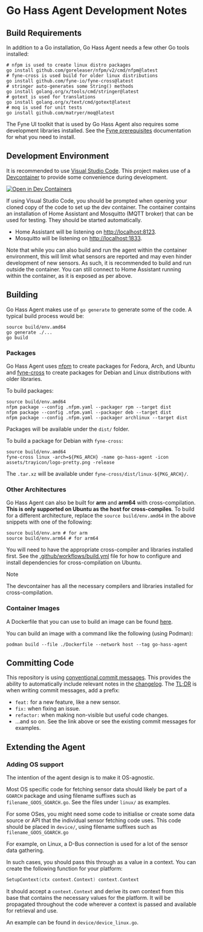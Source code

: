 <!--
 Copyright (c) 2024 Joshua Rich <joshua.rich@gmail.com>

 This software is released under the MIT License.
 https://opensource.org/licenses/MIT
-->

# Go Hass Agent Development Notes

## Build Requirements

In addition to a Go installation, Go Hass Agent needs a few other Go tools installed:

```shell
# nfpm is used to create linux distro packages
go install github.com/goreleaser/nfpm/v2/cmd/nfpm@latest
# fyne-cross is used build for older linux distributions
go install github.com/fyne-io/fyne-cross@latest
# stringer auto-generates some String() methods
go install golang.org/x/tools/cmd/stringer@latest
# gotext is used for translations
go install golang.org/x/text/cmd/gotext@latest
# moq is used for unit tests
go install github.com/matryer/moq@latest
```

The Fyne UI toolkit that is used by Go Hass Agent also requires some development
libraries installed. See the [Fyne prerequisites](https://developer.fyne.io/started/#prerequisites)
 documentation for what you need to install.

## Development Environment

It is recommended to use [Visual Studio Code](https://code.visualstudio.com/).
This project makes use of a [Devcontainer](https://containers.dev/) to provide
some convenience during development.

[![Open in Dev Containers](https://img.shields.io/static/v1?label=Dev%20Containers&message=Open&color=blue&logo=visualstudiocode)](https://vscode.dev/redirect?url=vscode://ms-vscode-remote.remote-containers/cloneInVolume?url=https://github.com/joshuar/go-hass-agent)

If using Visual Studio Code, you should be prompted when opening your cloned
copy of the code to set up the dev container. The container contains an
installation of Home Assistant and Mosquitto (MQTT broker) that can be used for
testing. They should be started automatically.

- Home Assistant will be listening on <http://localhost:8123>.
- Mosquitto will be listening on <http://localhost:1833>.

Note that while you can also build and run the agent within the container
environment, this will limit what sensors are reported and may even hinder
development of new sensors. As such, it is recommended to build and run outside
the container. You can still connect to Home Assistant running within the
container, as it is exposed as per above.

## Building

Go Hass Agent makes use of `go generate` to generate some of the code. A typical
build process would be:

```shell
source build/env.amd64
go generate ./...
go build
```

### Packages

Go Hass Agent uses [nfpm](https://nfpm.goreleaser.com/) to create
packages for Fedora, Arch, and Ubuntu and
[fyne-cross](https://github.com/fyne-io/fyne-cross) to create packages for
Debian and Linux distributions with older libraries.

To build packages:

```shell
source build/env.amd64
nfpm package --config .nfpm.yaml --packager rpm --target dist
nfpm package --config .nfpm.yaml --packager deb --target dist
nfpm package --config .nfpm.yaml --packager archlinux --target dist
```

Packages will be available under the `dist/` folder.

To build a package for Debian with `fyne-cross`:

```shell
source build/env.amd64
fyne-cross linux -arch=${PKG_ARCH} -name go-hass-agent -icon assets/trayicon/logo-pretty.png -release
```

The `.tar.xz` will be available under `fyne-cross/dist/linux-${PKG_ARCH}/`.

### Other Architectures

Go Hass Agent can also be built for **arm** and **arm64** with
cross-compilation. **This is only supported on Ubuntu as the host for
cross-compiles**. To build for a different architecture, replace the `source
build/env.amd64` in the above snippets with one of the following:

```shell
source build/env.arm # for arm
source build/env.arm64 # for arm64
```

You will need to have the appropriate cross-compiler and libraries installed
first. See the [.github/workflows/build.yml](../../.github/workflows/build.yml) file
for how to configure and install dependencies for cross-compilation on Ubuntu.

> [!NOTE]
> The devcontainer has all the necessary compilers and libraries
> installed for cross-compilation.

### Container Images

A Dockerfile that you can use to build an image can be found [here](../../Dockerfile).

You can build an image with a command like the following (using Podman):

```shell
podman build --file ./Dockerfile --network host --tag go-hass-agent
```

## Committing Code

This repository is using [conventional commit
messages](https://www.conventionalcommits.org/en/v1.0.0/#summary). This provides
the ability to automatically include relevant notes in the
[changelog](../CHANGELOG.md). The [TL;DR](https://en.wikipedia.org/wiki/TL;DR)
is when writing commit messages, add a prefix:

- `feat:` for a new feature, like a new sensor.
- `fix:` when fixing an issue.
- `refactor:` when making non-visible but useful code changes.
- …and so on. See the link above or see the existing commit messages for examples.

## Extending the Agent

### Adding OS support

The intention of the agent design is to make it OS-agnostic.

Most OS specific code for fetching sensor data should likely be part of a
`GOARCH` package and using filename suffixes such as `filename_GOOS_GOARCH.go`.
See the files under `linux/` as examples.

For some OSes, you might need some code to initialise or create some data source
or API that the individual sensor fetching code uses. This code should be placed
in `device/`, using filename suffixes such as `filename_GOOS_GOARCH.go`

For example, on Linux, a D-Bus connection is used for a lot of the sensor data gathering.

In such cases, you should pass this through as a value in a context. You can
create the following function for your platform:

```go
SetupContext(ctx context.Context) context.Context
```

It should accept a `context.Context` and derive its own context from this base
that contains the necessary values for the platform. It will be propagated
throughout the code wherever a context is passed and available for retrieval and
use.

An example can be found in `device/device_linux.go`.
